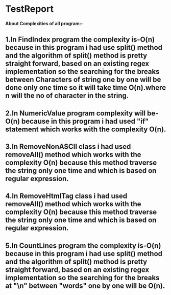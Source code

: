 # TestReport
#### About Complexities of all program:-
## 1.In FindIndex program the complexity is-O(n) because in this program i had use split() method and the algorithm of split() method is pretty straight forward, based on an existing regex implementation so the searching for the breaks between Characters of string one by one will be done only one time so it will take time O(n).where n will the no of character in the string.

## 2.In NumericValue program complexity will be-O(n) because in this program i had used "if" statement which works with the complexity O(n).

## 3.In RemoveNonASCII class i had used removeAll() method which works with the complexity O(n) because this method traverse the string only one time and which is based on regular expression.

## 4.In RemoveHtmlTag class i had used removeAll() method which works with the complexity O(n) because this method traverse the string only one time and which is based on regular expression.

## 5.In CountLines program the complexity is-O(n) because in this program i had use split() method and the algorithm of split() method is pretty straight forward, based on an existing regex implementation so the searching for the breaks at "\n" between "words" one by one will be O(n).

